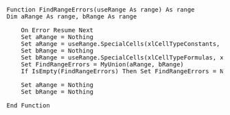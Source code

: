 <pre>
Function FindRangeErrors(useRange As range) As range
Dim aRange As range, bRange As range

    On Error Resume Next
    Set aRange = Nothing
    Set aRange = useRange.SpecialCells(xlCellTypeConstants, xlErrors)
    Set bRange = Nothing
    Set bRange = useRange.SpecialCells(xlCellTypeFormulas, xlErrors)
    Set FindRangeErrors = MyUnion(aRange, bRange)
    If IsEmpty(FindRangeErrors) Then Set FindRangeErrors = Nothing
    
    Set aRange = Nothing
    Set bRange = Nothing
    
End Function
</pre>
